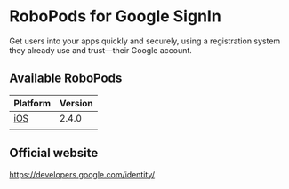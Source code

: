 # RoboPods for Google SignIn

Get users into your apps quickly and securely, using a registration system they already use and trust—their Google account.

## Available RoboPods

| Platform    | Version |
|-------------|---------|
| [iOS](ios/) | 2.4.0   |
|             |         |

## Official website

https://developers.google.com/identity/